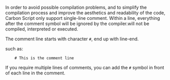 In order to avoid possible compilation problems, and to simplify the compilation process and improve the aesthetics and readability of the code, Carbon Script only support single-line comment.
Within a line, everything after the comment symbol will be ignored by the compiler.will not be compiled, interpreted or executed.

The comment line starts with character `#`, end up with line-end.

such as:
```
    # This is the comment line
``` 

If you require multiple lines of comments, you can add the `#` symbol in front of each line in the comment.